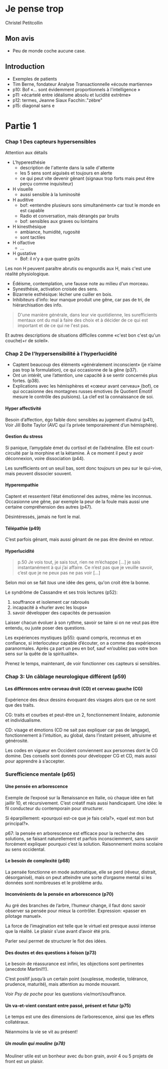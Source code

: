# Je pense trop

Christel Petitcollin

## Mon avis

- Peu de monde coche aucune case.

## Introduction

* Exemples de patients
* Tim Berne, fondateur Analyse Transactionnelle
  «écoute martienne»
* p10: Bof «... sont évidemment proportionnels à l'intelligence »
* p11: «écartelé entre idéalisme absolu et lucidité extrême»
* p12: termes, Jeanne Siaux Facchin:."zèbre"
* p15: diagonal sans e

# Partie 1

### Chap 1 Des capteurs hypersensibles

Attention aux détails 

- L'hyperesthésie
  - description de l'attente dans la salle d'attente
  - les 5 sens sont aiguisés et toujours en alerte
  - ce qui peut vite devenir gênant
    (signaux trop forts mais peut être perçu
    comme inquisiteur) 
- H visuelle
  - aussi sensible à la luminosité
- H auditive
  - bof: «entendre plusieurs sons simultanément»
    car tout le monde en est capable
  - Radio et conversation, mais dérangés par bruits
  - bof: sensibles aux graves ou lointains
- H kinesthésique 
  - ambiance, humidité, rugosité
  - sont tactiles 
- H olfactive
    - ...
- H gustative
    - Bof: il n'y a que quatre goûts

Les non H peuvent paraître abrutis ou
engourdis aux H, mais c'est une réalité 
physiologique.

- Édéisme, contemplation, une fausse note au milieu d'un morceau.
- Synesthésie, activation croisée des sens.
- Bizarrerie esthésique: lécher une cuiller en bois.
- Inhibiteurs d'info: leur manque produit une gêne,
  car pas de tri, de hiérarchisation des info.

> D'une manière générale, dans leur vie quotidienne, les surefficients mentaux ont du mal à faire des choix et à décider de ce qui est important et de ce qui ne l'est pas. 

Et autres descriptions de situations difficiles
comme «c'est bon c'est qu'un couche)+r de soleil».

### Chap 2 De l'hypersensibilité à l'hyperlucidité

- Captent beaucoup des éléments «généralement inconscient»
  (je n’aime pas trop la formulation), ce qui occasionne de la gêne (p37).
- Ont un intérêt, une l’attention, une capacité à se sentir concernés plus fortes. (p38).
- Explications avec les hémisphères et «cœeur avant cerveau» (bof),
  ce qui occasionne des montagnes russes émotives (le Quotient Émotif
  mesure le contrôle des pulsions). La clef est la connaissance de soi.

#### Hyper affectivité

Besoin d’affection, égo faible donc sensibles au jugement d’autrui (p41),
Voir Jill Bolte Taylor (AVC qui l’a privée temporairement d’un hémisphère).

#### Gestion du stress

Si panique, l’amygdale émet du cortisol et de l’adrénaline.
Elle est court-circuité par la morphine et la kétamine.
À ce moment il peut y avoir déconnexion, voire dissociation (p44).

Les surefficients ont un seuil bas, sont donc toujours un peu sur
le qui-vive, mais peuvent dissocier souvent.

#### Hyperempathie

Captent et ressentent l’état émotionnel des autres, même les inconnus.
Occasionne une gêne, par exemple la peur de la foule mais aussi une
certaine compréhension des autres (p47).

Désintéressés, jamais ne font le mal.

#### Télépathie (p49)

C’est parfois gênant, mais aussi gênant de ne pas être deviné en retour.

#### Hyperlucidité

> p.50 Je vois tout, je sais tout, rien ne m’échappe […] je sais instantanément à qui
> j’ai affaire. Ce n’est pas que je veuille savoir, c’est que je ne peux pas ne pas voir […]

Selon moi on se fait *tous* une idée des gens, qu'on
croit être la bonne.

Le syndrôme de Cassandre et ses trois lectures (p52):

1. souffrance et isolement car rabroués
2. incapacité à «hurler avec les loups»
3. savoir développer des capacités de persuasion

Laisser chacun évoluer à son rythme, savoir se taire si on ne veut pas être entendu,
ou juste poser des questions.

Les expériences mystiques (p55): quand compris, reconnus et en confiance,
si interlocuteur capable d’écouter, on a comme des expériences paranormales.
Après ça part un peu en bof, sauf «n’oubliez pas votre bon sens sur la quête de la
spiritualité».

Prenez le temps, maintenant, de voir fonctionner ces capteurs si sensibles.

### Chap 3: Un câblage neurologique différent (p59)

#### Les différences entre cerveau droit (CD) et cerveau gauche (CG)

Expérience des deux dessins évoquant des visages
alors que ce ne sont que des traits.

CG: traits et courbes et peut-être un 2, fonctionnement linéaire,
autonomie et individualisme.

CD: visage et émotions (CD ne sait pas expliquer car pas de langage),
fonctionnement à l’intuition, au global, dans l’instant présent,
altruisme et générosité.

Les codes en vigueur en Occident conviennent aux personnes dont le CG
domine. Des conseils sont donnés pour développer CG et CD, mais aussi
pour apprendre à s’accepter.

### Surefficience mentale (p65)

#### Une pensée en arborescence

Exemple de l’exposé sur la Renaissance en Italie, où chaque idée en fait
jaillir 10, et récursivement. C’est créatif mais aussi handicapant.
Une idée: le fil conducteur du contemporain pour structurer.

Si éparpillement: «pourquoi est-ce que je fais cela?»,
«quel est mon but principal?».

p67: la pensée en arborescence est efficace pour la recherche
des solutions, se faisant naturellement et parfois inconsciemment,
sans savoir forcément expliquer pourquoi c’est la solution.
Raisonnement moins scolaire au sens occidental.

#### Le besoin de complexité (p68)

La pensée fonctionne en mode automatique,
elle se perd (rêveur, distrait, désorganisé),
mais on peut atteindre une sorte d’orgasme mental
si les données sont nombreuses et le problème ardu.

#### Inconvénients de la pensée en arborescence (p70)

Au gré des branches de l’arbre, l’humeur change,
il faut donc savoir observer sa pensée pour mieux la contrôler.
Expression: «passer en pilotage manuel».

La force de l’imagination est telle que le virtuel est presque aussi
intense que la réalité. Le plaisir s’use avant d’avoir été pris.

Parler seul permet de structurer le flot des idées.

#### Des doutes et des questions à foison (p73)

Le besoin de réassurance est infini, les objections sont pertinentes
(anecdote Martini!!!).

C’est positif jusqu’à un certain point (souplesse, modestie, tolérance,
prudence, maturité), mais attention au monde mouvant.

Voir *Psy de poche* pour les questions vie/mort/souffrance.

#### Un va-et-vient constant entre passé, présent et futur (p75)

Le temps est une des dimensions de l’arborescence,
ainsi que les effets collatéraux.

Néanmoins la vie se vit au présent!

##### Un moulin qui mouline (p78)

Mouliner utile est un bonheur avec du bon grain,
avoir 4 ou 5 projets de front est un plaisir.
